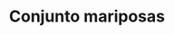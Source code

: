 ---
title: Conjunto mariposas
date: 
draft: false

# descripcion
description : Conjunto de aros y dije (no incluye cadena - podés adquirirla aparte). En plata 925 y strass.

materials: 

color: 

dimensions: 1 cm x 0.7cm

code: 06-18-0867

type: "Conjuntos"

categories: []

price: $2.180,00

price_eftvo: $1.850,00

# Images
# first image will be shown in the product page
images:
  # - image: "images/path_to_image"
  # La ubicacion de las imagenes es imagenes/Conjuntos/Conjuntos.Aros y Dije/06-18-0867-conjunto-mariposas
  - image: "./images/conjuntos/aros_y_dije/06-18-0867-conjunto-mariposas.jpg"
---